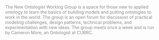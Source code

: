 <style>
body {
  background-image: url('https://raw.githubusercontent.com/johnbeve/NCOR-Test/main/docs/assets/101-WG.png');
  opacity: 0.5 ;
  background-repeat: no-repeat;
  background-attachment: fixed;
  background-size: cover;
}
</style>

<p>The New Ontologist Working Group is a space for those new to applied ontology to learn the basics of building models and putting ontologies to work in the world. The group is an open forum for discussion of practical modeling challenges, design patterns, technical problems, and experimentation with new ideas. The group meets once a week and is run by Cameron More, an Ontologist at CUBRC.</p>